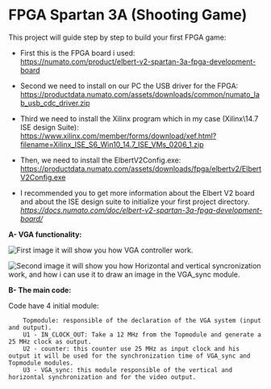 # FPGA Spartan 3A (Shooting Game)

This project will guide step by step to build your first FPGA game:

 - First this is the FPGA board i used:                                                                               
 https://numato.com/product/elbert-v2-spartan-3a-fpga-development-board

 - Second we need to install on our PC the USB driver for the FPGA:                                                           
 https://productdata.numato.com/assets/downloads/common/numato_lab_usb_cdc_driver.zip

 - Third we need to install the Xilinx program which in my case (Xilinx\14.7 ISE design Suite):                                         
 https://www.xilinx.com/member/forms/download/xef.html?filename=Xilinx_ISE_S6_Win10_14.7_ISE_VMs_0206_1.zip

 - Then, we need to install the ElbertV2Config.exe:                                                           
 https://productdata.numato.com/assets/downloads/fpga/elbertv2/ElbertV2Config.exe                                                         

 - I recommended you to get more information about the Elbert V2 board and about the ISE  design suite to initialize your first project directory.                                                                    
 *https://docs.numato.com/doc/elbert-v2-spartan-3a-fpga-development-board/*


**A- VGA functionality:**

![First image it will show you how VGA controller work.](https://github.com/hassan-salloum/FPGA_VGA/blob/master/Documentation/VGACONTROLLER.png)

![Second image it will show you how Horizontal and vertical syncronization work, and how i can use it to draw an image in the 
VGA_sync module.](https://github.com/hassan-salloum/FPGA_VGA/blob/master/Documentation/HVSYNC.png)


**B- The main code:**

Code have 4 initial module:

        Topmodule: responsible of the declaration of the VGA system (input and output).
        U1 - IN_CLOCK_OUT: Take a 12 MHz from the Topmodule and generate a 25 MHz clock as output.
        U2 - counter: this counter use 25 MHz as input clock and his output it will be used for the synchronization time of VGA_sync and Topmodule modules.  
        U3 - VGA_sync: this module responsible of the vertical and horizontal synchronization and for the video output.


    
